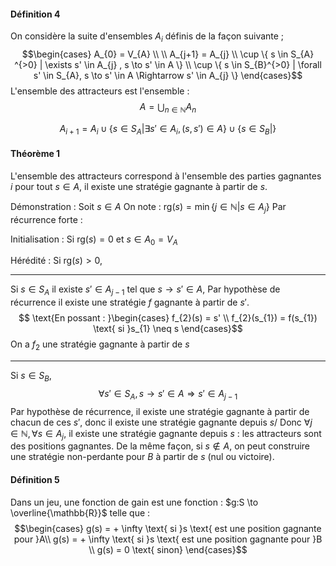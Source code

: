 #### Définition 4
On considère la suite d'ensembles $A_{i}$ définis de la façon suivante ; 
$$\begin{cases}
A_{0} = V_{A} \\
 \\
A_{j+1} = A_{j} \\
\cup \{ s \in S_{A} ^{>0} | \exists s' \in A_{j} , s \to s' \in A \} \\
\cup \{  s \in S_{B}^{>0} | \forall s' \in S_{A}, s \to s' \in A \Rightarrow s' \in A_{j}  \}
\end{cases}$$
L'ensemble des attracteurs est l'ensemble : 
$$A = \bigcup_{n \in \mathbb{N}} A_{n}$$

$$A_{i+1} = A_{i} \cup \{ s \in S_{A} | \exists s' \in A_{i}, (s, s') \in A \} \cup \{ s \in S_{B} |  \}$$


#### Théorème 1
L'ensemble des attracteurs correspond à l'ensemble des parties gagnantes $i$ pour tout $s \in A$, il existe une stratégie gagnante à partir de $s$. 

Démonstration : 
Soit $s \in A$
On note : $\mathrm{rg}(s) = \min\{ j \in \mathbb{N} | s \in A_{j} \}$
Par récurrence forte : 

Initialisation : 
Si $\mathrm{rg}(s) =0$ et $s \in A_{0} = V_{A}$

Hérédité : 
Si $\mathrm{rg}(s) >0$, 
___
Si $s \in S_{A}$ il existe $s' \in A_{j-1}$ tel que $s \to s' \in A$, 
Par hypothèse de récurrence il existe une stratégie $f$ gagnante à partir de $s'$.
$$ \text{En possant : }\begin{cases}
f_{2}(s) = s' \\
f_{2}(s_{1}) = f(s_{1}) \text{ si }s_{1} \neq s
\end{cases}$$
On a $f_{2}$ une stratégie gagnante à partir de $s$ 
___
Si $s \in S_{B}$,
$$\forall s' \in S_{A}, s \to s' \in A \Rightarrow s' \in A_{j-1}$$
Par hypothèse de récurrence, il existe une stratégie gagnante à partir de chacun de ces $s'$, donc il existe une stratégie gagnante depuis $s$/
Donc $\forall j \in \mathbb{N}, \forall s \in A_{j},$ il existe une stratégie gagnante depuis $s$ : les attracteurs sont des positions gagnantes. 
De la même façon, si $s \not\in A$, on peut construire une stratégie non-perdante pour $B$ à partir de $s$ (nul ou victoire). 

#### Définition 5
Dans un jeu, une fonction de gain est une fonction : $g:S \to \overline{\mathbb{R}}$ telle que : 
$$\begin{cases}
g(s) = + \infty \text{ si }s \text{ est une position gagnante pour }A\\
g(s) = + \infty \text{ si }s \text{ est une position gagnante pour }B \\
g(s) = 0 \text{ sinon}
\end{cases}$$


